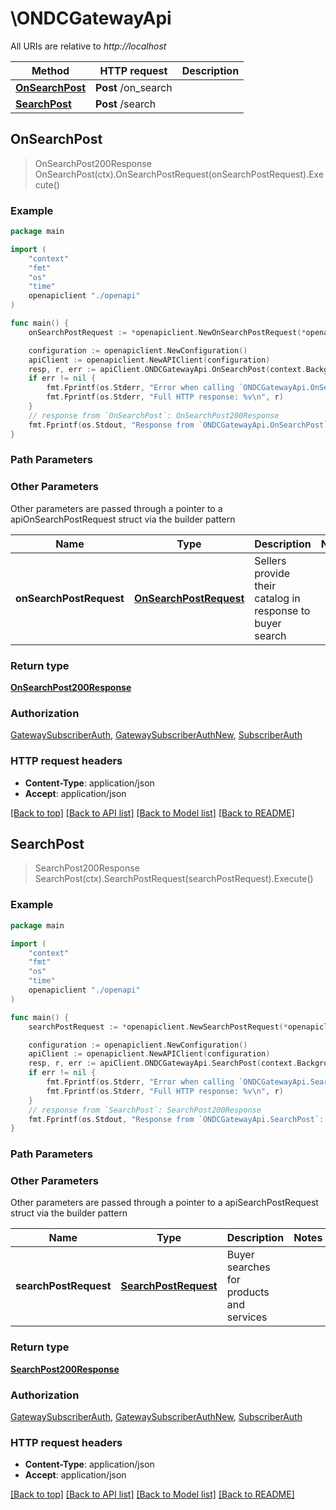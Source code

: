 # \ONDCGatewayApi

All URIs are relative to *http://localhost*

Method | HTTP request | Description
------------- | ------------- | -------------
[**OnSearchPost**](ONDCGatewayApi.md#OnSearchPost) | **Post** /on_search | 
[**SearchPost**](ONDCGatewayApi.md#SearchPost) | **Post** /search | 



## OnSearchPost

> OnSearchPost200Response OnSearchPost(ctx).OnSearchPostRequest(onSearchPostRequest).Execute()





### Example

```go
package main

import (
    "context"
    "fmt"
    "os"
    "time"
    openapiclient "./openapi"
)

func main() {
    onSearchPostRequest := *openapiclient.NewOnSearchPostRequest(*openapiclient.NewContext(openapiclient.Domain("nic2004:52110"), "TODO", "TODO", "Action_example", "CoreVersion_example", "BapId_example", "BapUri_example", "TransactionId_example", "MessageId_example", time.Now())) // OnSearchPostRequest | Sellers provide their catalog in response to buyer search (optional)

    configuration := openapiclient.NewConfiguration()
    apiClient := openapiclient.NewAPIClient(configuration)
    resp, r, err := apiClient.ONDCGatewayApi.OnSearchPost(context.Background()).OnSearchPostRequest(onSearchPostRequest).Execute()
    if err != nil {
        fmt.Fprintf(os.Stderr, "Error when calling `ONDCGatewayApi.OnSearchPost``: %v\n", err)
        fmt.Fprintf(os.Stderr, "Full HTTP response: %v\n", r)
    }
    // response from `OnSearchPost`: OnSearchPost200Response
    fmt.Fprintf(os.Stdout, "Response from `ONDCGatewayApi.OnSearchPost`: %v\n", resp)
}
```

### Path Parameters



### Other Parameters

Other parameters are passed through a pointer to a apiOnSearchPostRequest struct via the builder pattern


Name | Type | Description  | Notes
------------- | ------------- | ------------- | -------------
 **onSearchPostRequest** | [**OnSearchPostRequest**](OnSearchPostRequest.md) | Sellers provide their catalog in response to buyer search | 

### Return type

[**OnSearchPost200Response**](OnSearchPost200Response.md)

### Authorization

[GatewaySubscriberAuth](../README.md#GatewaySubscriberAuth), [GatewaySubscriberAuthNew](../README.md#GatewaySubscriberAuthNew), [SubscriberAuth](../README.md#SubscriberAuth)

### HTTP request headers

- **Content-Type**: application/json
- **Accept**: application/json

[[Back to top]](#) [[Back to API list]](../README.md#documentation-for-api-endpoints)
[[Back to Model list]](../README.md#documentation-for-models)
[[Back to README]](../README.md)


## SearchPost

> SearchPost200Response SearchPost(ctx).SearchPostRequest(searchPostRequest).Execute()





### Example

```go
package main

import (
    "context"
    "fmt"
    "os"
    "time"
    openapiclient "./openapi"
)

func main() {
    searchPostRequest := *openapiclient.NewSearchPostRequest(*openapiclient.NewContext(openapiclient.Domain("nic2004:52110"), "TODO", "TODO", "Action_example", "CoreVersion_example", "BapId_example", "BapUri_example", "TransactionId_example", "MessageId_example", time.Now()), *openapiclient.NewSearchPostRequestMessage()) // SearchPostRequest | Buyer searches for products and services (optional)

    configuration := openapiclient.NewConfiguration()
    apiClient := openapiclient.NewAPIClient(configuration)
    resp, r, err := apiClient.ONDCGatewayApi.SearchPost(context.Background()).SearchPostRequest(searchPostRequest).Execute()
    if err != nil {
        fmt.Fprintf(os.Stderr, "Error when calling `ONDCGatewayApi.SearchPost``: %v\n", err)
        fmt.Fprintf(os.Stderr, "Full HTTP response: %v\n", r)
    }
    // response from `SearchPost`: SearchPost200Response
    fmt.Fprintf(os.Stdout, "Response from `ONDCGatewayApi.SearchPost`: %v\n", resp)
}
```

### Path Parameters



### Other Parameters

Other parameters are passed through a pointer to a apiSearchPostRequest struct via the builder pattern


Name | Type | Description  | Notes
------------- | ------------- | ------------- | -------------
 **searchPostRequest** | [**SearchPostRequest**](SearchPostRequest.md) | Buyer searches for products and services | 

### Return type

[**SearchPost200Response**](SearchPost200Response.md)

### Authorization

[GatewaySubscriberAuth](../README.md#GatewaySubscriberAuth), [GatewaySubscriberAuthNew](../README.md#GatewaySubscriberAuthNew), [SubscriberAuth](../README.md#SubscriberAuth)

### HTTP request headers

- **Content-Type**: application/json
- **Accept**: application/json

[[Back to top]](#) [[Back to API list]](../README.md#documentation-for-api-endpoints)
[[Back to Model list]](../README.md#documentation-for-models)
[[Back to README]](../README.md)

